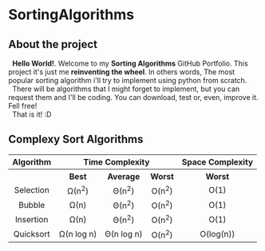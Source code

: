 # SortingAlgorithms

## About the project
&nbsp; **Hello World!**. Welcome to my **Sorting Algorithms** GitHub Portfolio. This project it's just me **reinventing the wheel**. 
In others words, The most popular sorting algorithm i'll try to implement using python from scratch.  
&nbsp; There will be algorithms that I might forget to implement, but you can request them and I'll be coding. You can download, test or, even, improve it. Fell free!  
&nbsp; That is it! :D

## Complexy Sort Algorithms
<table>
  <tr align="center">
    <th>Algorithm</th>
    <th colspan="3">Time Complexity</th>
    <th>Space Complexity</th>
  </tr>
  <tr align="center">
    <th></th>
    <th>Best</th>
    <th>Average</th>
    <th>Worst</th>
    <th>Worst</th>
  <tr align="center">
    <td>Selection</td>
    <td>Ω(n<sup>2</sup>)</td>
    <td>Θ(n<sup>2</sup>)</td>
    <td>O(n<sup>2</sup>)</td>
    <td>O(1)</td>
  </tr>
  <tr align="center">
    <td>Bubble</td>
    <td>Ω(n)</td>
    <td>Θ(n<sup>2</sup>)</td>
    <td>O(n<sup>2</sup>)</td>
    <td>O(1)</td>
  </tr>
  <tr align="center">
    <td>Insertion</td>
    <td>Ω(n)</td>
    <td>Θ(n<sup>2</sup>)</td>
    <td>O(n<sup>2</sup>)</td>
    <td>O(1)</td>
  </tr>
  <tr align="center">
    <td>Quicksort</td>
    <td>Ω(n log n)</td>
    <td>Θ(n log n)</td>
    <td>O(n<sup>2</sup>)</td>
    <td>O(log(n))</td>
  </tr>
</table>
